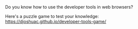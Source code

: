 Do you know how to use the developer tools in web browsers?

Here's a puzzle game to test your knowledge: https://djoshuac.github.io/developer-tools-game/
